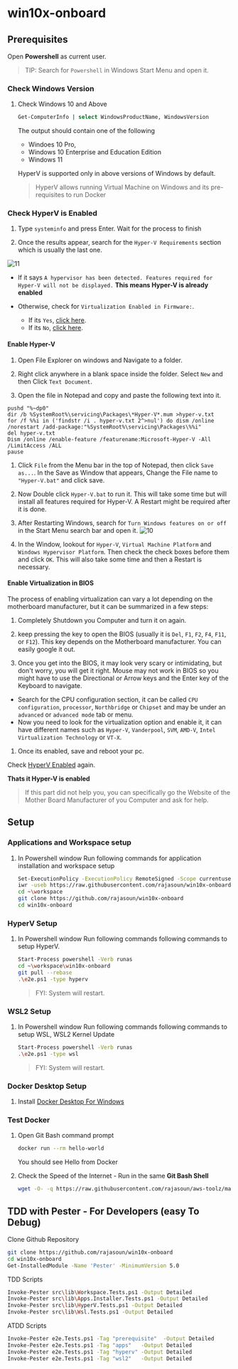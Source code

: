 # win10x-onboard

## Prerequisites

Open **Powershell** as current user.
> TIP: Search for `Powershell` in Windows Start Menu and open it.

### Check Windows Version 

1. Check Windows 10 and Above 
    ```sh
    Get-ComputerInfo | select WindowsProductName, WindowsVersion
    ```
    The output should contain one of the following
    * Windoes 10 Pro, 
    * Windows 10 Enterprise and Education Edition 
    * Windows 11 

    HyperV is supported only in above versions of Windows by default.
    > HyperV allows running Virtual Machine on Windows and its pre-requisites to run Docker 

### Check HyperV is Enabled 

1. Type `systeminfo` and press Enter. Wait for the process to finish

1. Once the results appear, search for the `Hyper-V Requirements` section which is usually the last one.

  ![11](https://user-images.githubusercontent.com/61367380/141923469-48c99804-d491-497f-bcde-69de89f90045.jpg)

  * If it says `A hypervisor has been detected. Features required for Hyper-V will not be displayed.` **This means Hyper-V is already enabled**

  * Otherwise, check for `Virtualization Enabled in Firmware:`.
    * If its `Yes`, [click here](#Enable-Hyper-V).
    * If its `No`, [click here](#Enable-Virtualization-in-BIOS).

#### Enable Hyper-V

1. Open File Explorer on windows and Navigate to a folder.

1. Right click anywhere in a blank space inside the folder. Select `New` and then Click `Text Document`.

1. Open the file in Notepad and copy and paste the following text into it.
  ```
  pushd "%~dp0"
  dir /b %SystemRoot%\servicing\Packages\*Hyper-V*.mum >hyper-v.txt
  for /f %%i in ('findstr /i . hyper-v.txt 2^>nul') do dism /online /norestart /add-package:"%SystemRoot%\servicing\Packages\%%i"
  del hyper-v.txt
  Dism /online /enable-feature /featurename:Microsoft-Hyper-V -All /LimitAccess /ALL
  pause
  ```

1. Click `File` from the Menu bar in the top of Notepad, then click `Save as...`. In the Save as Window that appears, Change the File name to `"Hyper-V.bat"` and click save.

1. Now Double click `Hyper-V.bat` to run it. This will take some time but will install all features required for Hyper-V. A Restart might be required after it is done.

1. After Restarting Windows, search for `Turn Windows features on or off` in the Start Menu search bar and open it.
  ![10](https://user-images.githubusercontent.com/61367380/141923398-ee251035-8e1d-42e6-9551-5c797e2b8f73.png)

1. In the Window, lookout for `Hyper-V`, `Virtual Machine Platform` and `Windows Hypervisor Platform`. Then check the check boxes before them and click `OK`. This will also take some time and then a Restart is necessary.

#### Enable Virtualization in BIOS

The process of enabling virtualization can vary a lot depending on the motherboard manufacturer, but it can be summarized in a few steps:

1. Completely Shutdown you Computer and turn it on again.

1. keep pressing the key to open the BIOS (usually it is `Del`, `F1`, `F2`, `F4`, `F11`, or `F12`). This key depends on the Motherboard manufacturer. You can easily google it out.

1. Once you get into the BIOS, it may look very scary or intimidating, but don't worry, you will get it right. Mouse may not work in BIOS so you might have to use the Directional or Arrow keys and the Enter key of the Keyboard to navigate.
  * Search for the CPU configuration section, it can be called `CPU configuration`, `processor`, `Northbridge` or `Chipset` and may be under an `advanced` or `advanced mode` tab or menu.
  * Now you need to look for the virtualization option and enable it, it can have different names such as `Hyper-V`, `Vanderpool`, `SVM`, `AMD-V`, `Intel Virtualization Technology` or `VT-X`.

1. Once its enabled, save and reboot your pc.

Check [HyperV Enabled](#Check-HyperV-is-Enabled) again.

**Thats it Hyper-V is enabled**

> If this part did not help you, you can specifically go the Website of the Mother Board Manufacturer of you Computer and ask for help.

## Setup 

### Applications and Workspace setup

1. In Powershell window Run following commands for application installation and workspace setup

    ```sh
    Set-ExecutionPolicy -ExecutionPolicy RemoteSigned -Scope currentuser
    iwr -useb https://raw.githubusercontent.com/rajasoun/win10x-onboard/main/e2e.ps1 | iex 
    cd ~\workspace
    git clone https://github.com/rajasoun/win10x-onboard
    cd win10x-onboard
    ```

### HyperV Setup

1. In Powershell window Run following commands following commands to setup HyperV.

    ```sh
    Start-Process powershell -Verb runas
    cd ~\workspace\win10x-onboard
    git pull --rebase
    .\e2e.ps1 -type hyperv
    ```
    > FYI: System will restart.

### WSL2 Setup

1. In Powershell window Run following commands following commands to setup WSL, WSL2 Kernel Update

    ```sh
    Start-Process powershell -Verb runas
    .\e2e.ps1 -type wsl
    ```
    > FYI: System will restart.

### Docker Desktop Setup

1. Install [Docker Desktop For Windows](https://docs.docker.com/desktop/windows/install/)


### Test Docker

1. Open Git Bash command prompt
    ```sh
    docker run --rm hello-world
    ```
    You should see Hello from Docker

1. Check the Speed of the Internet  - Run in the same **Git Bash Shell**
    ```sh
    wget -O- -q https://raw.githubusercontent.com/rajasoun/aws-toolz/main/all-in-one/speed.sh | bash
    ```

## TDD with Pester - For Developers (easy To Debug)

Clone Github Repository
```sh
git clone https://github.com/rajasoun/win10x-onboard
cd win10x-onboard
Get-InstalledModule -Name 'Pester' -MinimumVersion 5.0
```

TDD Scripts
```sh
Invoke-Pester src\lib\Workspace.Tests.ps1 -Output Detailed
Invoke-Pester src\lib\Apps.Installer.Tests.ps1 -Output Detailed
Invoke-Pester src\lib\HyperV.Tests.ps1 -Output Detailed
Invoke-Pester src\lib\Wsl.Tests.ps1 -Output Detailed
```

ATDD Scripts

```sh
Invoke-Pester e2e.Tests.ps1 -Tag "prerequisite"  -Output Detailed
Invoke-Pester e2e.Tests.ps1 -Tag "apps"   -Output Detailed
Invoke-Pester e2e.Tests.ps1 -Tag "hyperv" -Output Detailed
Invoke-Pester e2e.Tests.ps1 -Tag "wsl2"   -Output Detailed
```